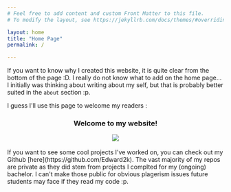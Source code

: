 ```yaml
---
# Feel free to add content and custom Front Matter to this file.
# To modify the layout, see https://jekyllrb.com/docs/themes/#overriding-theme-defaults

layout: home
title: "Home Page"
permalink: /

---
```


If you want to know why I created this website, it is quite clear from the bottom of the page :D. I really do not know what to add on the home page... I initially was thinking about writing about my self, but that is probably better suited in the `about` section :p. 

I guess I'll use this page to welcome my readers : 

<center>
<h3><strong>Welcome to my website!</strong></h3>
<a href="https://external-content.duckduckgo.com/iu/?u=https%3A%2F%2Fimage.shutterstock.com%2Fimage-photo%2Fhappy-senior-man-giving-thumb-260nw-73143208.jpg&f=1&nofb=1" alt="Stock image of old man giving a thumbs up"><img src="https://external-content.duckduckgo.com/iu/?u=https%3A%2F%2Fimage.shutterstock.com%2Fimage-photo%2Fhappy-senior-man-giving-thumb-260nw-73143208.jpg&f=1&nofb=1" size="80%" /> </a>
</center>
<br/>
If you want to see some cool projects I've worked on, you can check out my Github [here](https://github.com/Edward2k). The vast majority of my repos are private as they did stem from projects I complted for my (ongoing) bachelor. I can't make those public for obvious plagerism issues future students may face if they read my code :p. 

